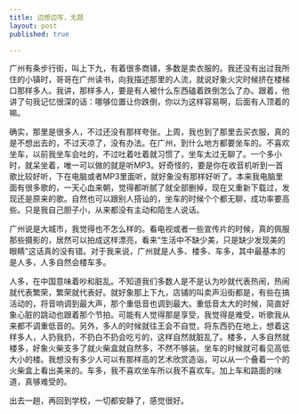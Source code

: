 ```yaml
---
title: 边想边写，无题
layout: post
published: true

---
```


广州有条步行街，叫上下九，有着很多商铺，多数是卖衣服的。我还没有出过我所住的小镇时，哥哥在广州读书，向我描述那里的人流，就说好象火灾时候挤在楼梯口那样多人。我讲，那样多人，要是有人被什么东西磕着跌倒怎么了办。跟着，他讲了句我记忆很深的话：哪够位置让你跌倒，你以为这样容易啊，后面有人顶着的嘛。
 
确实，那里是很多人，不过还没有那样夸张。上周，我也到了那里去买衣服，真的是不想出去的，不过天凉了，没有办法。在广州，到什么地方都要坐车的。不喜欢坐车，以前我坐车会吐的，不过吐着吐着就习惯了，坐车太过无聊了。一个多小时，就呆坐着，唯一可以做的就是听MP3。好奇怪的，要是你在收音机听到一首歌比较好听，下在电脑或者MP3里面听，就好象没有那样好听了。本来我电脑里面有很多歌的，一天心血来朝，觉得都听腻了就全部删掉，现在又重新下载过，发现还是原来的歌。自然也可以跟别人搭讪的，坐车的时候个个都无聊，成功率要高些。只是我自己胆子小，从来都没有主动和陌生人说话。
 
广州说是大城市，我觉得也不怎么样的。看电视或者一些宣传片的时候，真的佩服那些摄影的，居然可以拍成这样漂亮，看来“生活中不缺少美，只是缺少发现美的眼睛”这话真的没有错。对于我来说，广州就是人多、楼多、车多，其中最基本的是人多，人多自然会楼车多。
 
人多，在中国意味着吵和脏乱。不知道我们多数人是不是认为吵就代表热闹，热闹就代表繁荣，繁荣就代表好。就好象那上下九，店铺的叫卖声沿街都是，有些在搞活动的，将音响调到最大声，那个重低音也调到最大。重低音太大的时候，简直好象心脏的跳动也跟着那个节拍。可能有人觉得那是享受，我觉得是难受，听歌我从来都不调重低音的。另外，多人的时候就往王会不自觉，将东西扔在地上，想着这样多人，人扔我扔，不扔白不扔会吃亏的，这样自然就脏乱了。楼多，人多自然就楼多，好象火柴支多了就火柴盒就自然多，不然不够装。坐车的时候就可看见高低大小的楼。我想没有多少人可以有那样高的艺术欣赏造诣，可以从一个叠着一个的火柴盒上看出美来的。车多，我不喜欢坐车所以我不喜欢车。加上车和路面的味道，真够难受的。
 
出去一趟，再回到学校，一切都安静了，感觉很好。
 